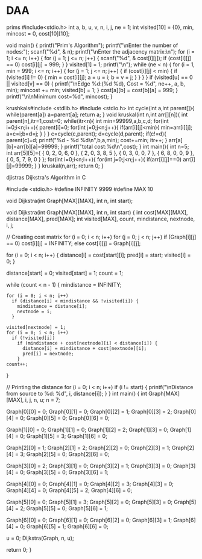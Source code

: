 # DAA
prims
#include<stdio.h>
int a, b, u, v, n, i, j, ne = 1;
int visited[10] = {0}, min, mincost = 0, cost[10][10];

void main() {
  printf("Prim's Algorithm");
  printf("\nEnter the number of nodes:");
  scanf("%d", & n);
  printf("\nEnter the adjacency matrix:\n");
  for (i = 1; i <= n; i++) {
    for (j = 1; j <= n; j++) {
      scanf("%d", & cost[i][j]);
      if (cost[i][j] == 0)
        cost[i][j] = 999;
    }
  }
  visited[1] = 1;
  printf("\n");
  while (ne < n) {
    for (i = 1, min = 999; i <= n; i++) {
      for (j = 1; j <= n; j++) {
        if (cost[i][j] < min) {
          if (visited[i] != 0) {
            min = cost[i][j];
            a = u = i;
            b = v = j;
          }
        }
      }
    }
    if (visited[u] == 0 || visited[v] == 0) {
      printf("\nEdge %d:(%d %d), Cost = %d", ne++, a, b, min);
      mincost += min;
      visited[b] = 1;
    }
    cost[a][b] = cost[b][a] = 999;
  }
  printf("\n\nMinimum cost=%d", mincost);
}


krushkals#include <stdlib.h>
#include <stdio.h>
int cycle(int a,int parent[]){
    while(parent[a]) a=parent[a];
    return a;
}
void kruskal(int n,int arr[][n]){
    int parent[n],itr=1,cost=0;
    while(itr<n){
        int min=99999,a,b,c,d;
        for(int i=0;i<n;i++){
            parent[i]=0;
            for(int j=0;j<n;j++){
                if(arr[i][j]<min){
                    min=arr[i][j];
                    a=c=i;b=d=j;
                }
            }
        }
        c=cycle(c,parent);
        d=cycle(d,parent);
        if(c!=d){
            parent[c]=d;
            printf("%d - %d  %d\n",b,a,min);
            cost+=min;
            itr++;
        }
        arr[a][b]=arr[b][a]=99999;
    }
    printf("total cost:%d\n",cost);
}
int main(){
    int n=5;
    int arr[5][5]={ { 0, 2, 0, 6, 0 },
                    { 2, 0, 3, 8, 5 },
                    { 0, 3, 0, 0, 7 },
                    { 6, 8, 0, 0, 9 },
                    { 0, 5, 7, 9, 0 } };
    for(int i=0;i<n;i++){
        for(int j=0;j<n;j++){
            if(arr[i][j]==0) arr[i][j]=99999;
        }
    }
    kruskal(n,arr);
    return 0;
}


djistras
Dijkstra's Algorithm in C

#include <stdio.h>
#define INFINITY 9999
#define MAX 10

void Dijkstra(int Graph[MAX][MAX], int n, int start);

void Dijkstra(int Graph[MAX][MAX], int n, int start) {
  int cost[MAX][MAX], distance[MAX], pred[MAX];
  int visited[MAX], count, mindistance, nextnode, i, j;

  // Creating cost matrix
  for (i = 0; i < n; i++)
    for (j = 0; j < n; j++)
      if (Graph[i][j] == 0)
        cost[i][j] = INFINITY;
      else
        cost[i][j] = Graph[i][j];

  for (i = 0; i < n; i++) {
    distance[i] = cost[start][i];
    pred[i] = start;
    visited[i] = 0;
  }

  distance[start] = 0;
  visited[start] = 1;
  count = 1;

  while (count < n - 1) {
    mindistance = INFINITY;

    for (i = 0; i < n; i++)
      if (distance[i] < mindistance && !visited[i]) {
        mindistance = distance[i];
        nextnode = i;
      }

    visited[nextnode] = 1;
    for (i = 0; i < n; i++)
      if (!visited[i])
        if (mindistance + cost[nextnode][i] < distance[i]) {
          distance[i] = mindistance + cost[nextnode][i];
          pred[i] = nextnode;
        }
    count++;
  }

  // Printing the distance
  for (i = 0; i < n; i++)
    if (i != start) {
      printf("\nDistance from source to %d: %d", i, distance[i]);
    }
}
int main() {
  int Graph[MAX][MAX], i, j, n, u;
  n = 7;

  Graph[0][0] = 0;
  Graph[0][1] = 0;
  Graph[0][2] = 1;
  Graph[0][3] = 2;
  Graph[0][4] = 0;
  Graph[0][5] = 0;
  Graph[0][6] = 0;

  Graph[1][0] = 0;
  Graph[1][1] = 0;
  Graph[1][2] = 2;
  Graph[1][3] = 0;
  Graph[1][4] = 0;
  Graph[1][5] = 3;
  Graph[1][6] = 0;

  Graph[2][0] = 1;
  Graph[2][1] = 2;
  Graph[2][2] = 0;
  Graph[2][3] = 1;
  Graph[2][4] = 3;
  Graph[2][5] = 0;
  Graph[2][6] = 0;

  Graph[3][0] = 2;
  Graph[3][1] = 0;
  Graph[3][2] = 1;
  Graph[3][3] = 0;
  Graph[3][4] = 0;
  Graph[3][5] = 0;
  Graph[3][6] = 1;

  Graph[4][0] = 0;
  Graph[4][1] = 0;
  Graph[4][2] = 3;
  Graph[4][3] = 0;
  Graph[4][4] = 0;
  Graph[4][5] = 2;
  Graph[4][6] = 0;

  Graph[5][0] = 0;
  Graph[5][1] = 3;
  Graph[5][2] = 0;
  Graph[5][3] = 0;
  Graph[5][4] = 2;
  Graph[5][5] = 0;
  Graph[5][6] = 1;

  Graph[6][0] = 0;
  Graph[6][1] = 0;
  Graph[6][2] = 0;
  Graph[6][3] = 1;
  Graph[6][4] = 0;
  Graph[6][5] = 1;
  Graph[6][6] = 0;

  u = 0;
  Dijkstra(Graph, n, u);

  return 0;
}
